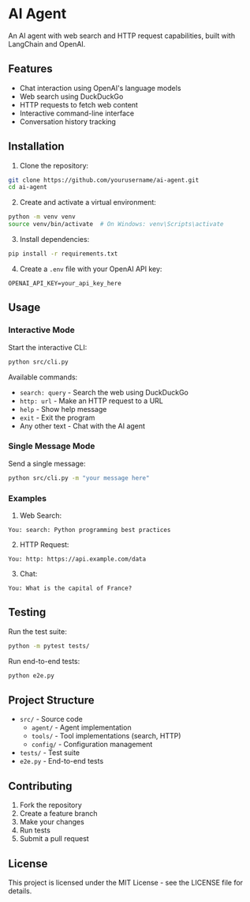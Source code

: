 # AI Agent

An AI agent with web search and HTTP request capabilities, built with LangChain and OpenAI.

## Features

- Chat interaction using OpenAI's language models
- Web search using DuckDuckGo
- HTTP requests to fetch web content
- Interactive command-line interface
- Conversation history tracking

## Installation

1. Clone the repository:
```bash
git clone https://github.com/yourusername/ai-agent.git
cd ai-agent
```

2. Create and activate a virtual environment:
```bash
python -m venv venv
source venv/bin/activate  # On Windows: venv\Scripts\activate
```

3. Install dependencies:
```bash
pip install -r requirements.txt
```

4. Create a `.env` file with your OpenAI API key:
```
OPENAI_API_KEY=your_api_key_here
```

## Usage

### Interactive Mode

Start the interactive CLI:
```bash
python src/cli.py
```

Available commands:
- `search: query` - Search the web using DuckDuckGo
- `http: url` - Make an HTTP request to a URL
- `help` - Show help message
- `exit` - Exit the program
- Any other text - Chat with the AI agent

### Single Message Mode

Send a single message:
```bash
python src/cli.py -m "your message here"
```

### Examples

1. Web Search:
```
You: search: Python programming best practices
```

2. HTTP Request:
```
You: http: https://api.example.com/data
```

3. Chat:
```
You: What is the capital of France?
```

## Testing

Run the test suite:
```bash
python -m pytest tests/
```

Run end-to-end tests:
```bash
python e2e.py
```

## Project Structure

- `src/` - Source code
  - `agent/` - Agent implementation
  - `tools/` - Tool implementations (search, HTTP)
  - `config/` - Configuration management
- `tests/` - Test suite
- `e2e.py` - End-to-end tests

## Contributing

1. Fork the repository
2. Create a feature branch
3. Make your changes
4. Run tests
5. Submit a pull request

## License

This project is licensed under the MIT License - see the LICENSE file for details. 